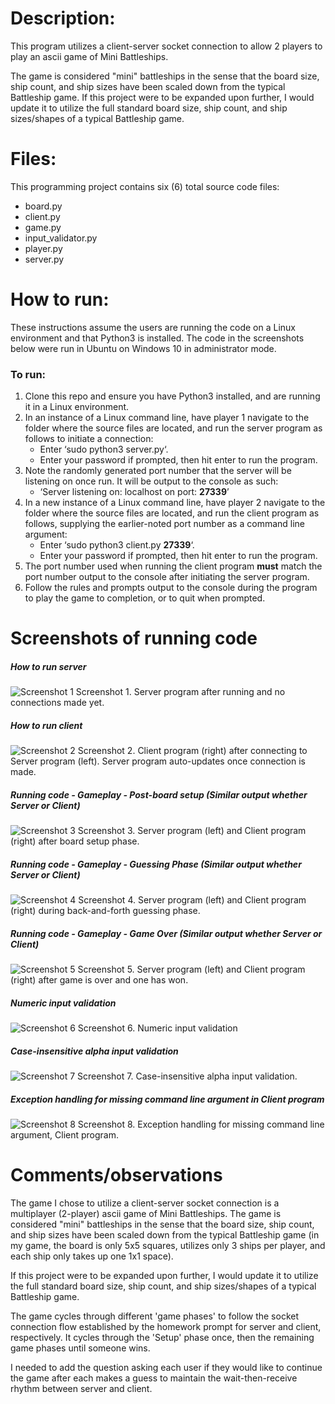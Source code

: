 # Description:
This program utilizes a client-server socket connection to allow 2 players to play an ascii game of Mini Battleships. 

The game is considered "mini" battleships in the sense that the board size, ship count, and ship sizes have been scaled down from the typical Battleship game. If this project were to be expanded upon further, I would update it to utilize the full standard board size, ship count, and ship sizes/shapes of a typical Battleship game.
# Files:
This programming project contains six (6) total source code files: 
* board.py
* client.py
* game.py
* input_validator.py
* player.py
* server.py

# How to run:

These instructions assume the users are running the code on a Linux environment and that Python3 is installed. The code in the screenshots below were run in Ubuntu on Windows 10 in administrator mode.
### To run:
1. Clone this repo and ensure you have Python3 installed, and are running it in a Linux environment.
2.	In an instance of a Linux command line, have player 1 navigate to the folder where the source files are located, and run the server program as follows to initiate a connection:
    * Enter ‘sudo python3 server.py‘. 
    * Enter your password if prompted, then hit enter to run the program.
3.	Note the randomly generated port number that the server will be listening on once run. It will be output to the console as such:
    * ‘Server listening on: localhost on port: **27339**’
4.	In a new instance of a Linux command line, have player 2 navigate to the folder where the source files are located, and run the client program as follows, supplying the earlier-noted port number as a command line argument:
    * Enter ‘sudo python3 client.py **27339**‘. 
    * Enter your password if prompted, then hit enter to run the program.
5.	The port number used when running the client program **must** match the port number output to the console after initiating the server program.
6.	Follow the rules and prompts output to the console during the program to play the game to completion, or to quit when prompted.

# Screenshots of running code
##### How to run server
![Screenshot 1](./screenshots/001_how_run_server.PNG)
Screenshot 1. Server program after running and no connections made yet.
##### How to run client
![Screenshot 2](./screenshots/002_how_run_client.PNG)
Screenshot 2. Client program (right) after connecting to Server program (left). Server program auto-updates once connection is made.
##### Running code - Gameplay - Post-board setup (Similar output whether Server or Client)
![Screenshot 3](./screenshots/003_gameplay_post_board_setup.PNG)
Screenshot 3. Server program (left) and Client program (right) after board setup phase.
##### Running code - Gameplay - Guessing Phase (Similar output whether Server or Client)
![Screenshot 4](./screenshots/004_gameplay_guessing_phase.PNG)
Screenshot 4. Server program (left) and Client program (right) during back-and-forth guessing phase.
##### Running code - Gameplay - Game Over (Similar output whether Server or Client)
![Screenshot 5](./screenshots/005_gameplay_game_over.PNG)
Screenshot 5. Server program (left) and Client program (right) after game is over and one has won.
##### Numeric input validation 
![Screenshot 6](./screenshots/006_numeric_input_val.PNG)
Screenshot 6. Numeric input validation
##### Case-insensitive alpha input validation
![Screenshot 7](./screenshots/007_alpha_input_val.PNG)
Screenshot 7. Case-insensitive alpha input validation.
##### Exception handling for missing command line argument in Client program
![Screenshot 8](./screenshots/008_client_arg_val.PNG)
Screenshot 8. Exception handling for missing command line argument, Client program.

# Comments/observations
The game I chose to utilize a client-server socket connection is a multiplayer (2-player) ascii game of Mini Battleships. The game is considered "mini" battleships in the sense that the board size, ship count, and ship sizes have been scaled down from the typical Battleship game (in my game, the board is only 5x5 squares, utilizes only 3 ships per player, and each ship only takes up one 1x1 space). 

If this project were to be expanded upon further, I would update it to utilize the full standard board size, ship count, and ship sizes/shapes of a typical Battleship game.

The game cycles through different 'game phases' to follow the socket connection flow established by the homework prompt for server and client, respectively. It cycles through the 'Setup' phase once, then the remaining game phases until someone wins.

I needed to add the question asking each user if they would like to continue the game after each makes a guess to maintain the wait-then-receive rhythm between server and client. 


